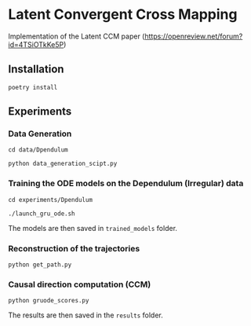 # Latent Convergent Cross Mapping

Implementation of the Latent CCM paper (https://openreview.net/forum?id=4TSiOTkKe5P)

## Installation

`poetry install`

## Experiments

### Data Generation

`cd data/Dpendulum`

`python data_generation_scipt.py`

### Training the ODE models on the Dependulum (Irregular) data 

`cd experiments/Dpendulum`

`./launch_gru_ode.sh`

The models are then saved in `trained_models` folder.
 
### Reconstruction of the trajectories

`python get_path.py`

### Causal direction computation (CCM)

`python gruode_scores.py`

The results are then saved in the `results` folder.

